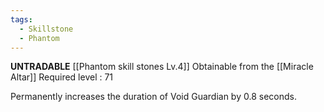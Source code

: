 ```yaml
---
tags:
  - Skillstone
  - Phantom
---
```

**UNTRADABLE**
[[Phantom skill stones Lv.4]]
Obtainable from the [[Miracle Altar]]
Required level : 71

Permanently increases the duration of Void Guardian by 0.8 seconds.
